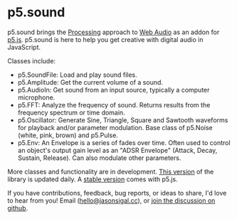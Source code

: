p5.sound
========

p5.sound brings the [Processing](http://processing.org) approach to [Web Audio](http://w3.org/TR/webaudio/) as an addon for [p5.js](github.com/lmccart/p5.js). p5.sound is here to help you get creative with digital audio in JavaScript.

Classes include: 
- p5.SoundFile: Load and play sound files.
- p5.Amplitude: Get the current volume of a sound.
- p5.AudioIn: Get sound from an input source, typically a computer microphone.
- p5.FFT: Analyze the frequency of sound. Returns results from the frequency spectrum or time domain.
- p5.Oscillator: Generate Sine, Triangle, Square and Sawtooth waveforms for playback and/or parameter modulation. Base class of p5.Noise (white, pink, brown) and p5.Pulse. 
- p5.Env: An Envelope is a series of fades over time. Often used to control an object's output gain level as an "ADSR Envelope" (Attack, Decay, Sustain, Release). Can also modulate other parameters. 

More classes and functionality are in development. [This version](https://github.com/therewasaguy/p5.sound/blob/master/lib/p5.sound.js) of the library is updated daily. A [stable version](http://p5js.org/download/) comes with p5.js.

If you have contributions, feedback, bug reports, or ideas to share, I'd love to hear from you! Email (hello@jasonsigal.cc), or [join the discussion on github](https://github.com/therewasaguy/p5.sound/issues).

